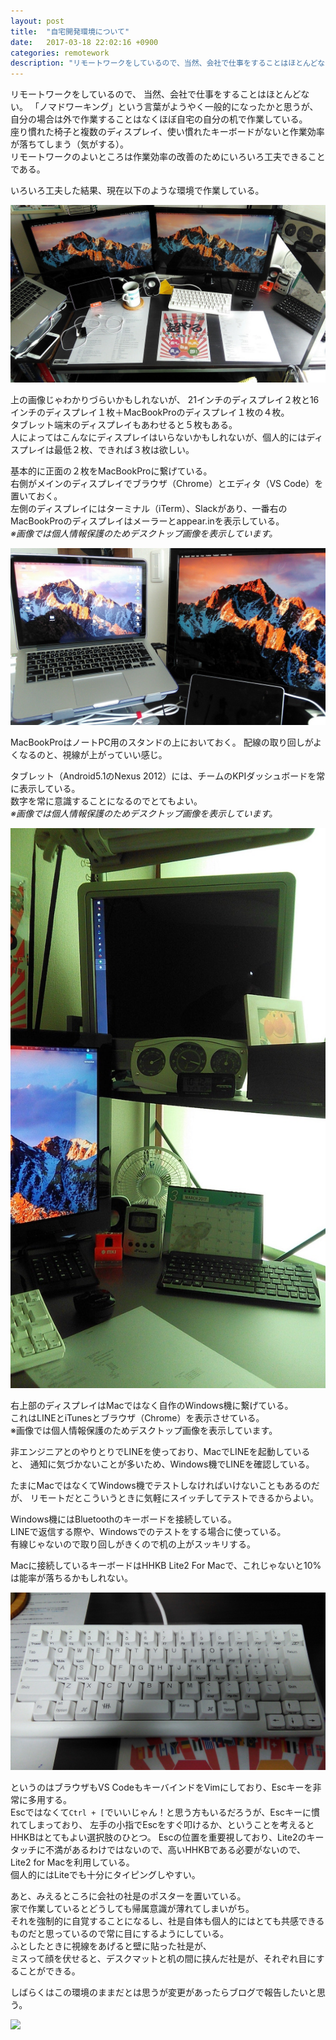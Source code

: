 ```yaml
---
layout: post
title:  "自宅開発環境について"
date:   2017-03-18 22:02:16 +0900
categories: remotework
description: "リモートワークをしているので、当然、会社で仕事をすることはほとんどない。「ノマドワーキング」という言葉がようやく一般的になったかと思うが、自分の場合は外で作業することはなくほぼ自宅の自分の机で作業している。"
---
```


リモートワークをしているので、
当然、会社で仕事をすることはほとんどない。
「ノマドワーキング」という言葉がようやく一般的になったかと思うが、自分の場合は外で作業することはなくほぼ自宅の自分の机で作業している。  
座り慣れた椅子と複数のディスプレイ、使い慣れたキーボードがないと作業効率が落ちてしまう（気がする）。  
リモートワークのよいところは作業効率の改善のためにいろいろ工夫できることである。  

いろいろ工夫した結果、現在以下のような環境で作業している。  

![desk1](/public/image/20170318/desk1.jpg)

上の画像じゃわかりづらいかもしれないが、
21インチのディスプレイ２枚と16インチのディスプレイ１枚＋MacBookProのディスプレイ１枚の４枚。  
タブレット端末のディスプレイもあわせると５枚もある。  
人によってはこんなにディスプレイはいらないかもしれないが、個人的にはディスプレイは最低２枚、できれば３枚は欲しい。  

基本的に正面の２枚をMacBookProに繋げている。  
右側がメインのディスプレイでブラウザ（Chrome）とエディタ（VS Code）を置いておく。  
左側のディスプレイにはターミナル（iTerm）、Slackがあり、一番右のMacBookProのディスプレイはメーラーとappear.inを表示している。  
_※画像では個人情報保護のためデスクトップ画像を表示しています。_  

![desk2](/public/image/20170318/desk2.jpg)

MacBookProはノートPC用のスタンドの上においておく。
配線の取り回しがよくなるのと、視線が上がっていい感じ。

タブレット（Android5.1のNexus 2012）には、チームのKPIダッシュボードを常に表示している。  
数字を常に意識することになるのでとてもよい。  
_※画像では個人情報保護のためデスクトップ画像を表示しています。_  

![desk3](/public/image/20170318/desk3.jpg)

右上部のディスプレイはMacではなく自作のWindows機に繋げている。  
これはLINEとiTunesとブラウザ（Chrome）を表示させている。  
※画像では個人情報保護のためデスクトップ画像を表示しています。  

非エンジニアとのやりとりでLINEを使っており、MacでLINEを起動していると、
通知に気づかないことが多いため、Windows機でLINEを確認している。

たまにMacではなくてWindows機でテストしなければいけないこともあるのだが、
リモートだとこういうときに気軽にスイッチしてテストできるからよい。

Windows機にはBluetoothのキーボードを接続している。  
LINEで返信する際や、Windowsでのテストをする場合に使っている。  
有線じゃないので取り回しがきくので机の上がスッキリする。

Macに接続しているキーボードはHHKB Lite2 For Macで、これじゃないと10%は能率が落ちるかもしれない。  

![keyboard](/public/image/20170318/keyboard.jpg)

というのはブラウザもVS CodeもキーバインドをVimにしており、Escキーを非常に多用する。  
Escではなくて`Ctrl + [`でいいじゃん！と思う方もいるだろうが、Escキーに慣れてしまっており、
左手の小指でEscをすぐ叩けるか、ということを考えるとHHKBはとてもよい選択肢のひとつ。
Escの位置を重要視しており、Lite2のキータッチに不満があるわけではないので、高いHHKBである必要がないので、Lite2 for Macを利用している。  
個人的にはLiteでも十分にタイピングしやすい。

あと、みえるところに会社の社是のポスターを置いている。  
家で作業しているとどうしても帰属意識が薄れてしまいがち。  
それを強制的に自覚することになるし、社是自体も個人的にはとても共感できるものだと思っているので常に目にするようにしている。  
ふとしたときに視線をあげると壁に貼った社是が、  
ミスって顔を伏せると、デスクマットと机の間に挟んだ社是が、それぞれ目にすることができる。  

しばらくはこの環境のままだとは思うが変更があったらブログで報告したいと思う。

<a target="_blank"  href="https://www.amazon.co.jp/gp/product/B000MTELLI/ref=as_li_tl?ie=UTF8&camp=247&creative=1211&creativeASIN=B000MTELLI&linkCode=as2&tag=pinekta02-22&linkId=5cd3d00700f3d1c85e0c81e73aec180b"><img border="0" src="//ws-fe.amazon-adsystem.com/widgets/q?_encoding=UTF8&MarketPlace=JP&ASIN=B000MTELLI&ServiceVersion=20070822&ID=AsinImage&WS=1&Format=_SL250_&tag=pinekta02-22" ></a><img src="//ir-jp.amazon-adsystem.com/e/ir?t=pinekta02-22&l=am2&o=9&a=B000MTELLI" width="1" height="1" border="0" alt="" style="border:none !important; margin:0px !important;" />
